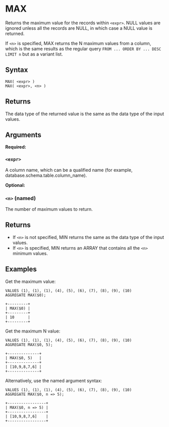 # MAX

Returns the maximum value for the records within `<expr>`. NULL values are ignored unless all the records are NULL, in which case a NULL value is returned.

If `<n>` is specified, MAX returns the N maximum values from a column, which is the same results as the regular query `FROM ... ORDER BY ... DESC LIMIT n` but as a variant list.

## Syntax

```scopeql
MAX( <expr> )
MAX( <expr>, <n> )
```

## Returns

The data type of the returned value is the same as the data type of the input values.

## Arguments

**Required:**

### `<expr>`

A column name, which can be a qualified name (for example, database.schema.table.column_name).

**Optional:**

### `<n>` (named)

The number of maximum values to return.

## Returns

* If `<n>` is not specified, MIN returns the same as the data type of the input values.
* If `<n>` is specified, MIN returns an ARRAY that contains all the `<n>` minimum values.

## Examples

Get the maximum value:

```scopeql
VALUES (1), (1), (1), (4), (5), (6), (7), (8), (9), (10)
AGGREGATE MAX($0);
```

```
+---------+
| MAX($0) |
+---------+
| 10      |
+---------+
```

Get the maximum N value:

```scopeql
VALUES (1), (1), (1), (4), (5), (6), (7), (8), (9), (10)
AGGREGATE MAX($0, 5);
```

```
+--------------+
| MAX($0, 5)   |
+--------------+
| [10,9,8,7,6] |
+--------------+
```

Alternatively, use the named argument syntax:

```scopeql
VALUES (1), (1), (1), (4), (5), (6), (7), (8), (9), (10)
AGGREGATE MAX($0, n => 5);
```

```
+-----------------+
| MAX($0, n => 5) |
+-----------------+
| [10,9,8,7,6]    |
+-----------------+
```
